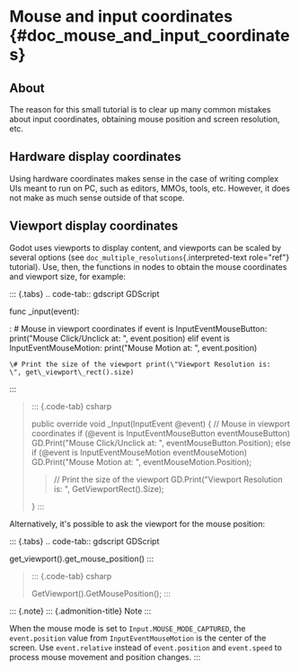 Mouse and input coordinates {#doc_mouse_and_input_coordinates}
===========================

About
-----

The reason for this small tutorial is to clear up many common mistakes
about input coordinates, obtaining mouse position and screen resolution,
etc.

Hardware display coordinates
----------------------------

Using hardware coordinates makes sense in the case of writing complex
UIs meant to run on PC, such as editors, MMOs, tools, etc. However, it
does not make as much sense outside of that scope.

Viewport display coordinates
----------------------------

Godot uses viewports to display content, and viewports can be scaled by
several options (see `doc_multiple_resolutions`{.interpreted-text
role="ref"} tutorial). Use, then, the functions in nodes to obtain the
mouse coordinates and viewport size, for example:

::: {.tabs}
.. code-tab:: gdscript GDScript

func \_input(event):

:   \# Mouse in viewport coordinates if event is InputEventMouseButton:
    print(\"Mouse Click/Unclick at: \", event.position) elif event is
    InputEventMouseMotion: print(\"Mouse Motion at: \", event.position)

    \# Print the size of the viewport print(\"Viewport Resolution is:
    \", get\_viewport\_rect().size)
:::

> ::: {.code-tab}
> csharp
>
> public override void \_Input(InputEvent \@event) { // Mouse in
> viewport coordinates if (\@event is InputEventMouseButton
> eventMouseButton) GD.Print(\"Mouse Click/Unclick at: \",
> eventMouseButton.Position); else if (\@event is InputEventMouseMotion
> eventMouseMotion) GD.Print(\"Mouse Motion at: \",
> eventMouseMotion.Position);
>
> > // Print the size of the viewport GD.Print(\"Viewport Resolution is:
> > \", GetViewportRect().Size);
>
> }
> :::

Alternatively, it\'s possible to ask the viewport for the mouse
position:

::: {.tabs}
.. code-tab:: gdscript GDScript

get\_viewport().get\_mouse\_position()
:::

> ::: {.code-tab}
> csharp
>
> GetViewport().GetMousePosition();
> :::

::: {.note}
::: {.admonition-title}
Note
:::

When the mouse mode is set to `Input.MOUSE_MODE_CAPTURED`, the
`event.position` value from `InputEventMouseMotion` is the center of the
screen. Use `event.relative` instead of `event.position` and
`event.speed` to process mouse movement and position changes.
:::
